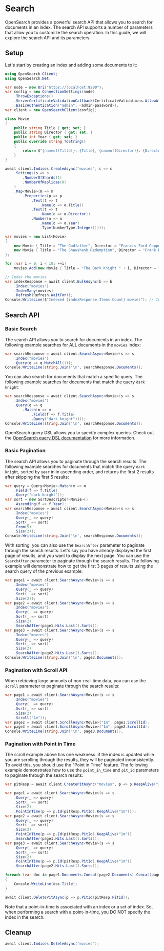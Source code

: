 # Search
OpenSearch provides a powerful search API that allows you to search for documents in an index. The search API supports a number of parameters that allow you to customize the search operation. In this guide, we will explore the search API and its parameters.

## Setup
Let's start by creating an index and adding some documents to it:

```csharp
using OpenSearch.Client;
using OpenSearch.Net;

var node = new Uri("https://localhost:9200");
var config = new ConnectionSettings(node)
    .ThrowExceptions()
    .ServerCertificateValidationCallback(CertificateValidations.AllowAll)
    .BasicAuthentication("admin", <admin-password>);
var client = new OpenSearchClient(config);

class Movie
{
    public string Title { get; set; }
    public string Director { get; set; }
    public int Year { get; set; }
    public override string ToString()
    {
        return $"{nameof(Title)}: {Title}, {nameof(Director)}: {Director}, {nameof(Year)}: {Year}";
    }
}

await client.Indices.CreateAsync("movies", c => c
    .Settings(s => s
        .NumberOfShards(1)
        .NumberOfReplicas(0)
    )
    .Map<Movie>(m => m
        .Properties(p => p
            .Text(t => t
                .Name(o => o.Title))
            .Text(t => t
                .Name(o => o.Director))
            .Number(n => n
                .Name(o => o.Year)
                .Type(NumberType.Integer)))));

var movies = new List<Movie>
{
    new Movie { Title = "The Godfather", Director = "Francis Ford Coppola", Year = 1972 },
    new Movie { Title = "The Shawshank Redemption", Director = "Frank Darabont", Year = 1994 },
};

for (var i = 0; i < 10; ++i)
    movies.Add(new Movie { Title = "The Dark Knight " + i, Director = "Christopher Nolan", Year = 2008 + i });

// Index the movies
var indexResponse = await client.BulkAsync(b => b
    .Index("movies")
    .IndexMany(movies)
    .Refresh(Refresh.WaitFor));
Console.WriteLine($"Indexed {indexResponse.Items.Count} movies"); // Indexed 12 movies
```


## Search API

### Basic Search
The search API allows you to search for documents in an index. The following example searches for ALL documents in the `movies` index:

```csharp
var searchResponse = await client.SearchAsync<Movie>(s => s
    .Index("movies")
    .Query(q => q.MatchAll()));
Console.WriteLine(string.Join('\n', searchResponse.Documents));
```

You can also search for documents that match a specific query. The following example searches for documents that match the query `dark knight`:
```csharp
var searchResponse = await client.SearchAsync<Movie>(s => s
    .Index("movies")
    .Query(q => q
        .Match(m => m
            .Field(f => f.Title)
            .Query("dark knight"))));
Console.WriteLine(string.Join('\n', searchResponse.Documents));
```

OpenSearch query DSL allows you to specify complex queries. Check out the [OpenSearch query DSL documentation](https://opensearch.org/docs/latest/query-dsl/) for more information.


### Basic Pagination
The search API allows you to paginate through the search results. The following example searches for documents that match the query `dark knight`, sorted by `year` in in ascending order, and returns the first 2 results after skipping the first 5 results:

```csharp
var query = Query<Movie>.Match(m => m
    .Field(f => f.Title)
    .Query("dark knight"));
var sort = new SortDescriptor<Movie>()
    .Ascending(f => f.Year);
var searchResponse = await client.SearchAsync<Movie>(s => s
    .Index("movies")
    .Query(_ => query)
    .Sort(_ => sort)
    .From(5)
    .Size(2));
Console.WriteLine(string.Join('\n', searchResponse.Documents));
```

With sorting, you can also use the `SearchAfter` parameter to paginate through the search results. Let's say you have already displayed the first page of results, and you want to display the next page. You can use the `SearchAfter` parameter to paginate through the search results. The following example will demonstrate how to get the first 3 pages of results using the search query of the previous example:

```csharp
var page1 = await client.SearchAsync<Movie>(s => s
    .Index("movies")
    .Query(_ => query)
    .Sort(_ => sort)
    .Size(2));
var page2 = await client.SearchAsync<Movie>(s => s
    .Index("movies")
    .Query(_ => query)
    .Sort(_ => sort)
    .Size(2)
    .SearchAfter(page1.Hits.Last().Sorts));
var page3 = await client.SearchAsync<Movie>(s => s
    .Index("movies")
    .Query(_ => query)
    .Sort(_ => sort)
    .Size(2)
    .SearchAfter(page2.Hits.Last().Sorts));
Console.WriteLine(string.Join('\n', page3.Documents));
```

### Pagination with Scroll API
When retrieving large amounts of non-real-time data, you can use the `scroll` parameter to paginate through the search results:

```csharp
var page1 = await client.SearchAsync<Movie>(s => s
    .Index("movies")
    .Query(_ => query)
    .Sort(_ => sort)
    .Size(2)
    .Scroll("1m"));
var page2 = await client.ScrollAsync<Movie>("1m", page1.ScrollId);
var page3 = await client.ScrollAsync<Movie>("1m", page2.ScrollId);
Console.WriteLine(string.Join('\n', page3.Documents));
```

### Pagination with Point in Time
The scroll example above has one weakness: if the index is updated while you are scrolling through the results, they will be paginated inconsistently. To avoid this, you should use the "Point in Time" feature. The following example demonstrates how to use the `point_in_time` and `pit_id` parameters to paginate through the search results:

```csharp
var pitResp = await client.CreatePitAsync("movies", p => p.KeepAlive("1m"));

var page1 = await client.SearchAsync<Movie>(s => s
    .Query(_ => query)
    .Sort(_ => sort)
    .Size(2)
    .PointInTime(p => p.Id(pitResp.PitId).KeepAlive("1m")));
var page2 = await client.SearchAsync<Movie>(s => s
    .Query(_ => query)
    .Sort(_ => sort)
    .Size(2)
    .PointInTime(p => p.Id(pitResp.PitId).KeepAlive("1m"))
    .SearchAfter(page1.Hits.Last().Sorts));
var page3 = await client.SearchAsync<Movie>(s => s
    .Query(_ => query)
    .Sort(_ => sort)
    .Size(2)
    .PointInTime(p => p.Id(pitResp.PitId).KeepAlive("1m"))
    .SearchAfter(page2.Hits.Last().Sorts));

foreach (var doc in page1.Documents.Concat(page2.Documents).Concat(page3.Documents))
{
    Console.WriteLine(doc.Title);
}

await client.DeletePitAsync(p => p.PitId(pitResp.PitId));
```

Note that a point-in-time is associated with an index or a set of index. So, when performing a search with a point-in-time, you DO NOT specify the index in the search.

## Cleanup
```csharp
await client.Indices.DeleteAsync("movies");
```
